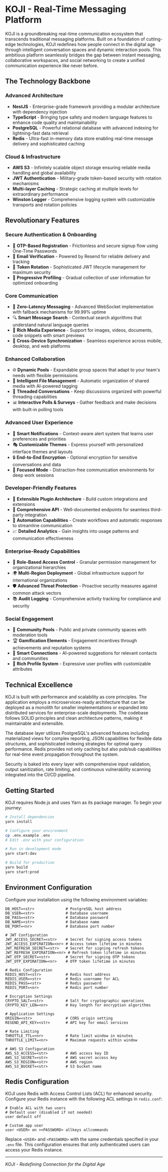 # KOJI - Real-Time Messaging Platform

KOJI is a groundbreaking real-time communication ecosystem that transcends traditional messaging platforms. Built on a foundation of cutting-edge technologies, KOJI redefines how people connect in the digital age through intelligent conversation spaces and dynamic interaction pools. This ambitious platform seamlessly bridges the gap between instant messaging, collaborative workspaces, and social networking to create a unified communication experience like never before.

## The Technology Backbone

### Advanced Architecture
- **NestJS** - Enterprise-grade framework providing a modular architecture with dependency injection
- **TypeScript** - Bringing type safety and modern language features to enhance code quality and maintainability
- **PostgreSQL** - Powerful relational database with advanced indexing for lightning-fast data retrieval
- **Redis** - Ultra-fast in-memory data store enabling real-time message delivery and sophisticated caching

### Cloud & Infrastructure
- **AWS S3** - Infinitely scalable object storage ensuring reliable media handling and global availability
- **JWT Authentication** - Military-grade token-based security with rotation mechanisms
- **Multi-layer Caching** - Strategic caching at multiple levels for extraordinary performance
- **Winston Logger** - Comprehensive logging system with customizable transports and rotation policies

## Revolutionary Features

### Secure Authentication & Onboarding
- 🔐 **OTP-Based Registration** - Frictionless and secure signup flow using One-Time Passwords
- 📧 **Email Verification** - Powered by Resend for reliable delivery and tracking
- 🔄 **Token Rotation** - Sophisticated JWT lifecycle management for maximum security
- 👤 **Progressive Profiling** - Gradual collection of user information for optimized onboarding

### Core Communication
- 🔄 **Zero-Latency Messaging** - Advanced WebSocket implementation with fallback mechanisms for 99.99% uptime
- 🔍 **Smart Message Search** - Contextual search algorithms that understand natural language queries
- 🌈 **Rich Media Experience** - Support for images, videos, documents, code snippets with smart previews
- 📱 **Cross-Device Synchronization** - Seamless experience across mobile, desktop, and web platforms

### Enhanced Collaboration
- 🌐 **Dynamic Pools** - Expandable group spaces that adapt to your team's needs with flexible permissions
- 📂 **Intelligent File Management** - Automatic organization of shared media with AI-powered tagging
- 🧵 **Threaded Conversations** - Keep discussions organized with powerful threading capabilities
- 📊 **Interactive Polls & Surveys** - Gather feedback and make decisions with built-in polling tools

### Advanced User Experience
- 🔖 **Smart Notifications** - Context-aware alert system that learns user preferences and priorities
- 🎭 **Customizable Themes** - Express yourself with personalized interface themes and layouts
- 🔒 **End-to-End Encryption** - Optional encryption for sensitive conversations and data
- 🌙 **Focused Mode** - Distraction-free communication environments for deep work sessions

### Developer-Friendly Features
- 🧩 **Extensible Plugin Architecture** - Build custom integrations and extensions
- 🔌 **Comprehensive API** - Well-documented endpoints for seamless third-party integration
- 🤖 **Automation Capabilities** - Create workflows and automatic responses to streamline communication
- 📈 **Detailed Analytics** - Gain insights into usage patterns and communication effectiveness

### Enterprise-Ready Capabilities
- 🔐 **Role-Based Access Control** - Granular permission management for organizational hierarchies
- 🌍 **Multi-Region Deployment** - Global infrastructure support for international organizations
- 🛡️ **Advanced Threat Protection** - Proactive security measures against common attack vectors
- 📚 **Audit Logging** - Comprehensive activity tracking for compliance and security

### Social Engagement
- 👥 **Community Pools** - Public and private community spaces with moderation tools
- 🏆 **Gamification Elements** - Engagement incentives through achievements and reputation systems
- 🔗 **Smart Connections** - AI-powered suggestions for relevant contacts and communities
- 🌟 **Rich Profile System** - Expressive user profiles with customizable attributes

## Technical Excellence

KOJI is built with performance and scalability as core principles. The application employs a microservices-ready architecture that can be deployed as a monolith for smaller implementations or expanded into distributed services for enterprise-scale deployments. The codebase follows SOLID principles and clean architecture patterns, making it maintainable and extensible.

The database layer utilizes PostgreSQL's advanced features including materialized views for complex reporting, JSON capabilities for flexible data structures, and sophisticated indexing strategies for optimal query performance. Redis provides not only caching but also pub/sub capabilities for real-time event propagation throughout the system.

Security is baked into every layer with comprehensive input validation, output sanitization, rate limiting, and continuous vulnerability scanning integrated into the CI/CD pipeline.

## Getting Started

KOJI requires Node.js and uses Yarn as its package manager. To begin your journey:

```bash
# Install dependencies
yarn install

# Configure your environment
cp .env.example .env
# Edit .env with your configuration

# Run in development mode
yarn start:dev

# Build for production
yarn build
yarn start:prod
```

## Environment Configuration

Configure your installation using the following environment variables:

```
DB_HOST=<str>              # PostgreSQL host address
DB_USER=<str>              # Database username
DB_PASS=<str>              # Database password
DB_NAME=<str>              # Database name
DB_PORT=<nr>               # Database port number

# JWT Configuration
JWT_ACCESS_SECRET=<str>    # Secret for signing access tokens
JWT_ACCESS_EXPIRATION=<nr> # Access token lifetime in minutes
JWT_REFRESH_SECRET=<str>   # Secret for signing refresh tokens
JWT_REFRESH_EXPIRATION=<nr> # Refresh token lifetime in minutes
JWT_OTP_SECRET=<str>       # Secret for signing OTP tokens
JWT_OTP_EXPIRATION=<nr>    # OTP token lifetime in minutes

# Redis Configuration
REDIS_HOST=<str>           # Redis host address
REDIS_USER=<str>           # Redis username for ACL
REDIS_PASS=<str>           # Redis password
REDIS_PORT=<nr>            # Redis port number

# Encryption Settings
CRYPTO_SALT=<str>          # Salt for cryptographic operations
CRYPTO_KEY_LEN=<nr>        # Key length for encryption algorithms

# Application Settings
ORIGIN=<str>               # CORS origin setting
RESEND_API_KEY=<str>       # API key for email services

# Rate Limiting
THROTTLE_TTL=<nr>          # Rate limit window in minutes
THROTTLE_LIMIT=<nr>        # Maximum requests within window

# AWS S3 Configuration
AWS_S3_ACCESS=<str>        # AWS access key ID
AWS_S3_SECRET=<str>        # AWS secret access key
AWS_S3_REGION=<str>        # AWS region
AWS_S3_BUCKET=<str>        # S3 bucket name
```

## Redis Configuration

KOJI uses Redis with Access Control Lists (ACL) for enhanced security. Configure your Redis instance with the following ACL settings in `redis.conf`:

```
# Enable ACL with two users
# Default user (disabled if not needed)
user default off

# Custom app user
user <USER> on ><PASSWORD> allkeys allcommands
```

Replace `<USER>` and `<PASSWORD>` with the same credentials specified in your `.env` file. This configuration ensures that only authenticated users can access your Redis instance.

---

*KOJI - Redefining Connection for the Digital Age*